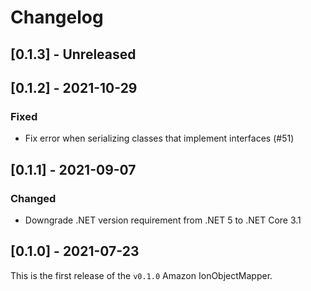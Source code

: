 # Changelog

## [0.1.3] - Unreleased

## [0.1.2] - 2021-10-29

### Fixed

- Fix error when serializing classes that implement interfaces (#51)

## [0.1.1] - 2021-09-07

### Changed

- Downgrade .NET version requirement from .NET 5 to .NET Core 3.1

## [0.1.0] - 2021-07-23

This is the first release of the `v0.1.0` Amazon IonObjectMapper.